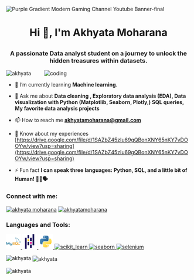 ![Purple Gradient Modern Gaming Channel Youtube Banner-final](https://github.com/Akhyata/Akhyata/assets/143725909/50299608-ea18-4820-a0ce-b7c3e9a87b08)

<h1 align="center">Hi 👋, I'm Akhyata Moharana</h1>
<h2 align="center" alt="coding" width="900" src="https://besthqwallpapers.com/Uploads/8-1-2021/150742/thumb2-github-violet-logo-4k-violet-brickwall-github-logo-social-networks.jpg">
<h3 align="center">A passionate Data analyst student on a journey to unlock the hidden treasures within datasets.</h3>
<img align="right" alt="coding" width="400" src="https://cdn.dribbble.com/users/2704414/screenshots/7466903/selfportrait.gif">

<p align="left"> <img src="https://komarev.com/ghpvc/?username=akhyata&label=Profile%20views&color=0e75b6&style=flat" alt="akhyata" /> </p>

- 🌱 I’m currently learning **Machine learning.**

- 💬 Ask me about **Data cleaning , Exploratory data analysis (EDA), Data visualization with Python (Matplotlib, Seaborn, Plotly,) SQL queries, My favorite data analysis projects**

- 📫 How to reach me **akhyatamoharana@gmail.com**

- 📄 Know about my experiences [https://drive.google.com/file/d/1SAZbZ45zIu69gQBonXNY65nKY7vDOOYw/view?usp=sharing](https://drive.google.com/file/d/1SAZbZ45zIu69gQBonXNY65nKY7vDOOYw/view?usp=sharing)

- ⚡ Fun fact **I can speak three languages: Python, SQL, and a little bit of Human! 🐍💼🗣️**

<h3 align="left">Connect with me:</h3>
<p align="left">
<a href="https://www.linkedin.com/in/akhyata-moharana-a6875a217/" target="blank"><img align="center" src="https://raw.githubusercontent.com/rahuldkjain/github-profile-readme-generator/master/src/images/icons/Social/linked-in-alt.svg" alt="akhyata moharana" height="30" width="40" /></a>
<a href="https://instagram.com/akhyatamoharana" target="blank"><img align="center" src="https://raw.githubusercontent.com/rahuldkjain/github-profile-readme-generator/master/src/images/icons/Social/instagram.svg" alt="akhyatamoharana" height="30" width="40" /></a>
</p>

<h3 align="left">Languages and Tools:</h3>
<p align="left"> <a href="https://www.mysql.com/" target="_blank" rel="noreferrer"> <img src="https://raw.githubusercontent.com/devicons/devicon/master/icons/mysql/mysql-original-wordmark.svg" alt="mysql" width="40" height="40"/> </a> <a href="https://pandas.pydata.org/" target="_blank" rel="noreferrer"> <img src="https://raw.githubusercontent.com/devicons/devicon/2ae2a900d2f041da66e950e4d48052658d850630/icons/pandas/pandas-original.svg" alt="pandas" width="40" height="40"/> </a> <a href="https://www.python.org" target="_blank" rel="noreferrer"> <img src="https://raw.githubusercontent.com/devicons/devicon/master/icons/python/python-original.svg" alt="python" width="40" height="40"/> </a> <a href="https://scikit-learn.org/" target="_blank" rel="noreferrer"> <img src="https://upload.wikimedia.org/wikipedia/commons/0/05/Scikit_learn_logo_small.svg" alt="scikit_learn" width="40" height="40"/> </a> <a href="https://seaborn.pydata.org/" target="_blank" rel="noreferrer"> <img src="https://seaborn.pydata.org/_images/logo-mark-lightbg.svg" alt="seaborn" width="40" height="40"/> </a> <a href="https://www.selenium.dev" target="_blank" rel="noreferrer"> <img src="https://raw.githubusercontent.com/detain/svg-logos/780f25886640cef088af994181646db2f6b1a3f8/svg/selenium-logo.svg" alt="selenium" width="40" height="40"/> </a> </p>

<p><img align="left" src="https://github-readme-stats.vercel.app/api/top-langs?username=akhyata&show_icons=true&locale=en&layout=compact" alt="akhyata" /></p>

<p>&nbsp;<img align="center" src="https://github-readme-stats.vercel.app/api?username=akhyata&show_icons=true&locale=en" alt="akhyata" /></p>

<p><img align="center" src="https://github-readme-streak-stats.herokuapp.com/?user=akhyata&" alt="akhyata" /></p>

